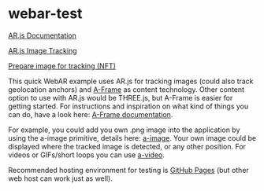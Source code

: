 # webar-test

[AR.js Documentation](https://ar-js-org.github.io/AR.js-Docs/)

[AR.js Image Tracking](https://ar-js-org.github.io/AR.js-Docs/image-tracking/)

[Prepare image for tracking (NFT)](https://carnaux.github.io/NFT-Marker-Creator/)

This quick WebAR example uses AR.js for tracking images (could also track geolocation anchors) and [A-Frame](https://aframe.io/) as content technology. Other content option to use with AR.js would be THREE.js, but A-Frame is easier for getting started. For instructions and inspiration on what kind of things you can do, have a look here: [A-Frame documentation](https://aframe.io/docs/1.2.0/introduction/).

For example, you could add you own .png image into the application by using the a-image primitive, details here: [a-image](https://aframe.io/docs/1.2.0/primitives/a-image.html). Your own image could be displayed where the tracked image is detected, or any other position. For videos or GIFs/short loops you can use [a-video](https://aframe.io/docs/1.2.0/primitives/a-video.html).

Recommended hosting environment for testing is [GitHub Pages](https://pages.github.com/) (but other web host can work just as well).

